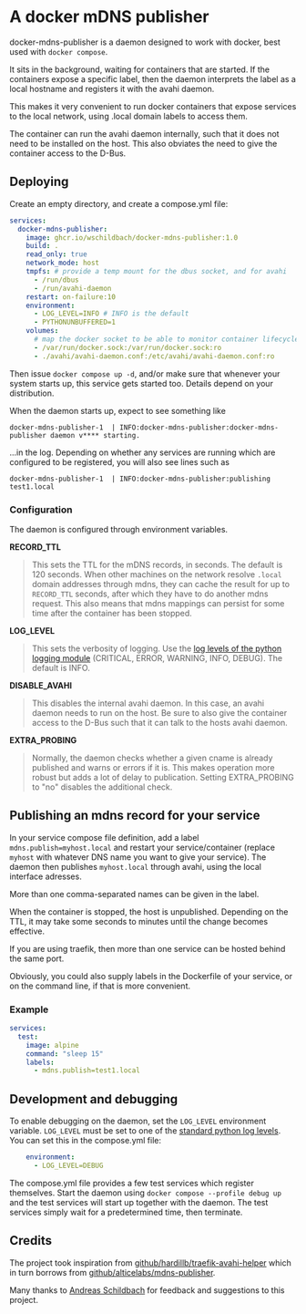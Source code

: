 # A docker mDNS publisher

docker-mdns-publisher is a daemon designed to work with docker, best used with `docker compose`.

It sits in the background, waiting for containers that are started. If the containers expose
a specific label, then the daemon interprets the label as a local hostname and registers it
with the avahi daemon.

This makes it very convenient to run docker containers that expose services to the local
network, using .local domain labels to access them.

The container
can run the avahi daemon internally, such that it does not need to be installed
on the host. This also obviates the need to give the container access
to the D-Bus.

## Deploying

Create an empty directory, and create a compose.yml file:

```yaml
services:
  docker-mdns-publisher:
    image: ghcr.io/wschildbach/docker-mdns-publisher:1.0
    build: .
    read_only: true
    network_mode: host
    tmpfs: # provide a temp mount for the dbus socket, and for avahi
      - /run/dbus
      - /run/avahi-daemon
    restart: on-failure:10
    environment:
      - LOG_LEVEL=INFO # INFO is the default
      - PYTHONUNBUFFERED=1
    volumes:
      # map the docker socket to be able to monitor container lifecycles
      - /var/run/docker.sock:/var/run/docker.sock:ro
      - ./avahi/avahi-daemon.conf:/etc/avahi/avahi-daemon.conf:ro
```

Then issue `docker compose up -d`, and/or make sure that whenever your system starts up, this service gets started too.
Details depend on your distribution.

When the daemon starts up, expect to see something like

```
docker-mdns-publisher-1  | INFO:docker-mdns-publisher:docker-mdns-publisher daemon v**** starting.
```

...in the log. Depending on whether any services are running which are configured to be registered, you will also see lines such as

```
docker-mdns-publisher-1  | INFO:docker-mdns-publisher:publishing test1.local
```

### Configuration

The daemon is configured through environment variables.

**RECORD_TTL**
> This sets the TTL for the mDNS records, in seconds. The default is 120 seconds.
When other machines on the network resolve `.local` domain addresses through mdns,
they can cache the result for up to `RECORD_TTL` seconds, after which they have to do another
mdns request. This also means that mdns mappings can persist for some time after the
container has been stopped.

**LOG_LEVEL**
> This sets the verbosity of logging. Use the [log levels of the python logging module](https://docs.python.org/3/library/logging.html#logging-levels)
(CRITICAL, ERROR, WARNING, INFO, DEBUG). The default is INFO.

**DISABLE_AVAHI**
> This disables the internal avahi daemon. In this case, an avahi daemon
needs to run on the host. Be sure to also give the container access to the D-Bus
such that it can talk to the hosts avahi daemon.

**EXTRA_PROBING**
> Normally, the daemon checks whether a given cname is already published and warns or errors if it is.
This makes operation more robust but adds a lot of delay to publication. Setting EXTRA_PROBING to "no"
disables the additional check.

## Publishing an mdns record for your service

In your service compose file definition, add a label `mdns.publish=myhost.local` and restart your
service/container (replace `myhost` with whatever DNS name you want to give your service). The
daemon then publishes `myhost.local` through avahi, using the local interface adresses.

More than one comma-separated names can be given in the label.

When the container is stopped, the host is unpublished. Depending on the TTL, it may take some
seconds to minutes until the change becomes effective.

If you are using traefik, then more than one service can be hosted behind the same port.

Obviously, you could also supply labels in the Dockerfile of your service, or on the command line, if that is more convenient.

### Example

```yaml
services:
  test:
    image: alpine
    command: "sleep 15"
    labels:
      - mdns.publish=test1.local
```

## Development and debugging

To enable debugging on the daemon, set the `LOG_LEVEL` environment variable.
`LOG_LEVEL` must be set to one of the [standard python log levels](https://docs.python.org/3/library/logging.html#logging-levels).
You can set this in the compose.yml file:

```yaml
    environment:
      - LOG_LEVEL=DEBUG
```

The compose.yml file provides a few test services which register themselves. Start the daemon using
`docker compose --profile debug up` and the test services will start up together with the daemon.
The test services simply wait for a predetermined time, then terminate.

## Credits

The project took inspiration from [github/hardillb/traefik-avahi-helper](https://github.com/hardillb/traefik-avahi-helper)
which in turn borrows from [github/alticelabs/mdns-publisher](https://github.com/alticelabs/mdns-publisher).

Many thanks to [Andreas Schildbach](https://github.com/schildbach) for feedback and suggestions to this project.
